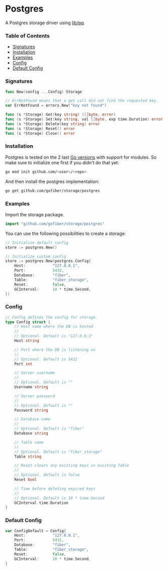# Postgres

A Postgres storage driver using [lib/pq](https://github.com/lib/pq).

### Table of Contents
- [Signatures](#signatures)
- [Installation](#installation)
- [Examples](#examples)
- [Config](#config)
- [Default Config](#default-config)

### Signatures
```go
func New(config ...Config) Storage

// ErrNotFound means that a get call did not find the requested key.
var ErrNotFound = errors.New("key not found")

func (s *Storage) Get(key string) ([]byte, error)
func (s *Storage) Set(key string, val []byte, exp time.Duration) error
func (s *Storage) Delete(key string) error
func (s *Storage) Reset() error
func (s *Storage) Close() error
```
### Installation
Postgres is tested on the 2 last [Go versions](https://golang.org/dl/) with support for modules. So make sure to initialize one first if you didn't do that yet:
```bash
go mod init github.com/<user>/<repo>
```
And then install the postgres implementation:
```bash
go get github.com/gofiber/storage/postgres
```

### Examples
Import the storage package.
```go
import "github.com/gofiber/storage/postgres"
```

You can use the following possibilities to create a storage:
```go
// Initialize default config
store := postgres.New()

// Initialize custom config
store := postgres.New(postgres.Config{
	Host:            "127.0.0.1",
	Port:            5432,
	Database:        "fiber",
	Table:           "fiber_storage",
	Reset:           false,
	GCInterval:      10 * time.Second,
})
```

### Config
```go
// Config defines the config for storage.
type Config struct {
	// Host name where the DB is hosted
	//
	// Optional. Default is "127.0.0.1"
	Host string

	// Port where the DB is listening on
	//
	// Optional. Default is 5432
	Port int

	// Server username
	//
	// Optional. Default is ""
	Username string

	// Server password
	//
	// Optional. Default is ""
	Password string

	// Database name
	//
	// Optional. Default is "fiber"
	Database string

	// Table name
	//
	// Optional. Default is "fiber_storage"
	Table string

	// Reset clears any existing keys in existing Table
	//
	// Optional. Default is false
	Reset bool

	// Time before deleting expired keys
	//
	// Optional. Default is 10 * time.Second
	GCInterval time.Duration
}
```

### Default Config
```go
var ConfigDefault = Config{
	Host:            "127.0.0.1",
	Port:            5432,
	Database:        "fiber",
	Table:           "fiber_storage",
	Reset:           false,
	GCInterval:      10 * time.Second,
}
```
